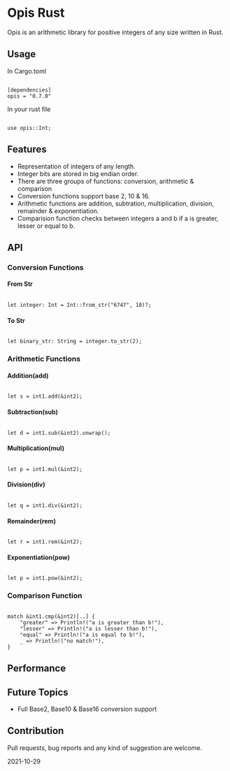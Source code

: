 # Opis Rust
Opis is an arithmetic library for positive integers of any size written in Rust.

## Usage

In Cargo.toml

```

[dependencies]
opis = "0.7.0"

```

In your rust file

```

use opis::Int;

```

## Features
- Representation of integers of any length.
- Integer bits are stored in big endian order.
- There are three groups of functions: conversion, arithmetic & comparison
- Conversion functions support base 2, 10 & 16.
- Arithmetic functions are addition, subtration, multiplication, division, remainder & exponentiation.
- Comparision function checks between integers a and b if a is greater, lesser or equal to b.

## API

### Conversion Functions

#### From Str

```

let integer: Int = Int::from_str("6747", 10)?;

```

#### To Str

```

let binary_str: String = integer.to_str(2);

```

### Arithmetic Functions

#### Addition(add)

```

let s = int1.add(&int2);

```

#### Subtraction(sub)

```

let d = int1.sub(&int2).unwrap();

```

#### Multiplication(mul)
```

let p = int1.mul(&int2);

```

#### Division(div)

```

let q = int1.div(&int2);

```

#### Remainder(rem)

```

let r = int1.rem(&int2);

```

#### Exponentiation(pow)

```

let p = int1.pow(&int2);

```

### Comparison Function

```

match &int1.cmp(&int2)[..] {
    "greater" => Println!("a is greater than b!"),
    "lesser" => Println!("a is lesser than b!"),
    "equal" => Println!("a is equal to b!"),
    _ => Println!("no match!"),
}

```

## Performance

## Future Topics
- Full Base2, Base10 & Base16 conversion support

## Contribution
Pull requests, bug reports and any kind of suggestion are welcome.

2021-10-29
